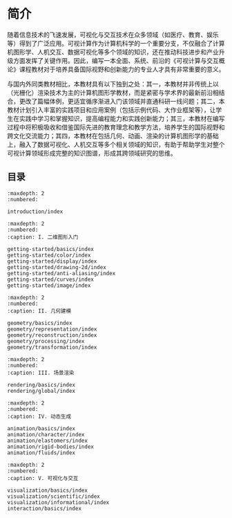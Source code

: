 # 简介

随着信息技术的飞速发展，可视化与交互技术在众多领域（如医疗、教育、娱乐等）得到了广泛应用。可视计算作为计算机科学的一个重要分支，不仅融合了计算机图形学、人机交互、数据可视化等多个领域的知识，还在推动科技进步和产业升级方面发挥了关键作用。因此，编写一本全面、系统、前沿的《可视计算与交互概论》课程教材对于培养具备国际视野和创新能力的专业人才具有非常重要的意义。

与国内外同类教材相比，本教材具有以下独到之处：其一，本教材并非传统上以（光栅化）渲染技术为主的计算机图形学教材，而是紧密与学术界的最新前沿相结合，更改了篇幅体例，更适宜循序渐进入门该领域并直通科研一线问题；其二，本教材计划引入丰富的实践项目和应用案例（包括示例代码、大作业框架等），让学生在实践中学习和掌握知识，提高编程能力和实践创新能力；其三，本教材在编写过程中将积极吸收和借鉴国际先进的教育理念和教学方法，培养学生的国际视野和跨文化交流能力；其四，本教材在包括几何、动画、渲染的计算机图形学的基础上，融入了数据可视化、人机交互等多个相关领域的知识，有助于帮助学生对整个可视计算领域形成完整的知识图谱，形成其跨领域研究的思维。

## 目录

```{toctree}
:maxdepth: 2
:numbered:

introduction/index
```

```{toctree}
:maxdepth: 2
:numbered:
:caption: I. 二维图形入门

getting-started/basics/index
getting-started/color/index
getting-started/display/index
getting-started/drawing-2d/index
getting-started/anti-aliasing/index
getting-started/curves/index
getting-started/image/index
```

```{toctree}
:maxdepth: 2
:numbered:
:caption: II. 几何建模

geometry/basics/index
geometry/representation/index
geometry/reconstruction/index
geometry/processing/index
geometry/transformation/index
```

```{toctree}
:maxdepth: 2
:numbered:
:caption: III. 场景渲染

rendering/basics/index
rendering/global/index
```

```{toctree}
:maxdepth: 2
:numbered:
:caption: IV. 动态生成

animation/basics/index
animation/character/index
animation/elastomers/index
animation/rigid-bodies/index
animation/fluids/index
```

```{toctree}
:maxdepth: 2
:numbered:
:caption: V. 可视化与交互

visualization/basics/index
visualization/scientific/index
visualization/informational/index
interaction/basics/index
```